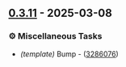 ## [0.3.11](https://github.com/helmut-hoffer-von-ankershoffen/brave-search-python-client/compare/v0.3.7..v0.3.11) - 2025-03-08

### ⚙️ Miscellaneous Tasks

- *(template)* Bump - ([3286076](https://github.com/helmut-hoffer-von-ankershoffen/brave-search-python-client/commit/328607689e18dcd3004bd7b60d258c525843ed1e))




